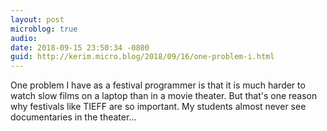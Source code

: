 ```yaml
---
layout: post
microblog: true
audio: 
date: 2018-09-15 23:50:34 -0800
guid: http://kerim.micro.blog/2018/09/16/one-problem-i.html
---
```

One problem I have as a festival programmer is that it is much harder to watch slow films on a laptop than in a movie theater. But that's one reason why festivals like TIEFF are so important. My students almost never see documentaries in the theater…

